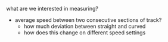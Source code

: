 
what are we interested in measuring?
- average speed between two consecutive sections of track?
    - how much deviation between straight and curved
    - how does this change on different speed settings
